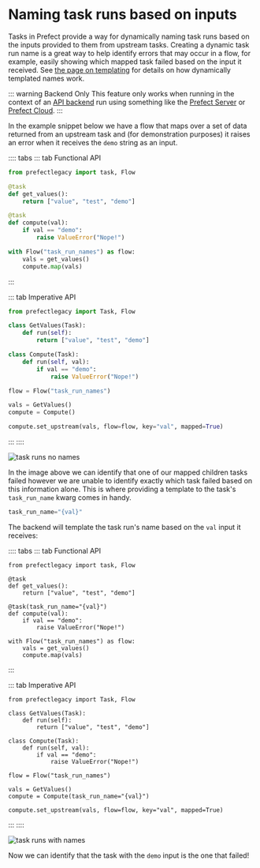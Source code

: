 # Naming task runs based on inputs

Tasks in Prefect provide a way for dynamically naming task runs based on the inputs provided to them from upstream tasks. Creating a dynamic task run name is a great way to help identify errors that may occur in a flow, for example, easily showing which mapped task failed based on the input it received. See [the page on templating](/core/concepts/templating.html) for details on how dynamically templated names work.

::: warning Backend Only
This feature only works when running in the context of an [API backend](/orchestration/) run using something like the [Prefect Server](/orchestration/server/overview.html) or [Prefect Cloud](https://cloud.prefectlegacy.io).
:::

In the example snippet below we have a flow that maps over a set of data returned from an upstream task and (for demonstration purposes) it raises an error when it receives the `demo` string as an input.

:::: tabs
::: tab Functional API
```python
from prefectlegacy import task, Flow

@task
def get_values():
    return ["value", "test", "demo"]

@task
def compute(val):
    if val == "demo":
        raise ValueError("Nope!")

with Flow("task_run_names") as flow:
    vals = get_values()
    compute.map(vals)
```
:::

::: tab Imperative API
```python
from prefectlegacy import Task, Flow

class GetValues(Task):
    def run(self):
        return ["value", "test", "demo"]

class Compute(Task):
    def run(self, val):
        if val == "demo":
            raise ValueError("Nope!")

flow = Flow("task_run_names")

vals = GetValues()
compute = Compute()

compute.set_upstream(vals, flow=flow, key="val", mapped=True)
```
:::
::::

![task runs no names](/idioms/task_runs_no_names.png)

In the image above we can identify that one of our mapped children tasks failed however we are unable to identify exactly which task failed based on this information alone. This is where providing a template to the task's `task_run_name` kwarg comes in handy.

```python
task_run_name="{val}"
```

The backend will template the task run's name based on the `val` input it receives:

:::: tabs
::: tab Functional API
```python{7}
from prefectlegacy import task, Flow

@task
def get_values():
    return ["value", "test", "demo"]

@task(task_run_name="{val}")
def compute(val):
    if val == "demo":
        raise ValueError("Nope!")

with Flow("task_run_names") as flow:
    vals = get_values()
    compute.map(vals)
```
:::

::: tab Imperative API
```python{15}
from prefectlegacy import Task, Flow

class GetValues(Task):
    def run(self):
        return ["value", "test", "demo"]

class Compute(Task):
    def run(self, val):
        if val == "demo":
            raise ValueError("Nope!")

flow = Flow("task_run_names")

vals = GetValues()
compute = Compute(task_run_name="{val}")

compute.set_upstream(vals, flow=flow, key="val", mapped=True)
```
:::
::::

![task runs with names](/idioms/task_runs_names.png)

Now we can identify that the task with the `demo` input is the one that failed!

